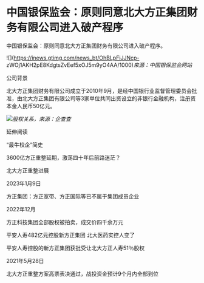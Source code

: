 # 中国银保监会：原则同意北大方正集团财务有限公司进入破产程序

中国银保监会：原则同意北大方正集团财务有限公司进入破产程序。

![](https://inews.gtimg.com/news_bt/OhBLpFiJJNcp-
zWOj1AKH2pE8KdgtsZvEef5xOJ5m9yO4AA/1000)_来源：中国银保监会网站_

公司背景

北大方正集团财务有限公司成立于2010年9月，是经中国银行业监督管理委员会批准，由北大方正集团有限公司等3家单位共同出资设立的非银行金融机构，注册资本金人民币50亿元。

![](https://inews.gtimg.com/news_bt/OlXUoAMyxfWgEvTvZkb4AVVmO5Fq2OKdcXZY1dvb8wzQQAA/1000)_股权关系，来源：企查查_

延伸阅读

“最牛校企”简史

3600亿方正重整延期，激荡四十年后前路迷茫？

北大方正重整进展

2023年1月9日

方正集团：方正宽带、方正国际等已不属于集团成员企业

2022年12月

方正科技集团全部股权被拍卖，成交价四千余万元

平安人寿482亿元控股新方正集团 北大医药实控人变了

平安人寿控股的新方正集团获批受让北大方正人寿51％股权

2021年5月28日

北大方正重整方案高票表决通过，战投资金预计9个月内全部到位

